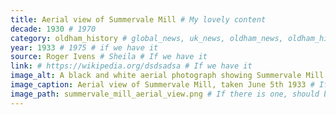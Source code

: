 ```yaml
---
title: Aerial view of Summervale Mill # My lovely content
decade: 1930 # 1970
category: oldham_history # global_news, uk_news, oldham_news, oldham_history, towers, surrounding_estate # Always exactly one category
year: 1933 # 1975 # if we have it
source: Roger Ivens # Sheila # If we have it
link: # https://wikipedia.org/dsdsadsa # If we have it
image_alt: A black and white aerial photograph showing Summervale Mill and the surrounding streets, which are mostly terraced houses with some other industrial buildings.# If there is one
image_caption: Aerial view of Summervale Mill, taken June 5th 1933 # If there is one
image_path: summervale_mill_aerial_view.png # If there is one, should be colocated with the index.md file in the folder
---
```

